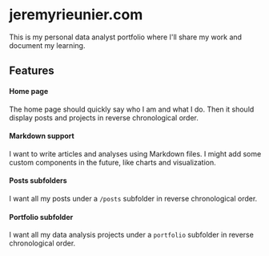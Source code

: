 # jeremyrieunier.com
This is my personal data analyst portfolio where I'll share my work and document my learning.

## Features
#### Home page
The home page should quickly say who I am and what I do. Then it should display posts and projects in reverse chronological order.

#### Markdown support
I want to write articles and analyses using Markdown files. I might add some custom components in the future, like charts and visualization.

#### Posts subfolders
I want all my posts under a `/posts` subfolder in reverse chronological order.

#### Portfolio subfolder
I want all my data analysis projects under a `portfolio` subfolder in reverse chronological order.
